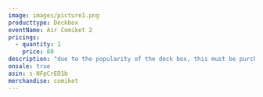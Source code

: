 ```yaml
---
image: images/picture1.png
producttype: Deckbox
eventName: Air Comiket 2
pricings:
  - quantity: 1
    price: 80
description: "due to the popularity of the deck box, this must be purchased as a set now. "
onsale: true
asin: s-NFpCrED1b
merchandise: comiket
---
```

